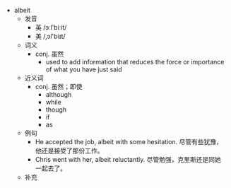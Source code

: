 - albeit
  - 发音
    - 英 /ɔːl'biːit/
    - 美 /,ɔl'biɪt/
  - 词义
    - conj. 虽然
      - used to add information that reduces the force or importance of what you have just said
  - 近义词
    - conj. 虽然；即使
      - although
      - while
      - though
      - if
      - as
  - 例句
    - He accepted the job, albeit with some hesitation. 尽管有些犹豫，他还是接受了那份工作。
    - Chris went with her, albeit reluctantly. 尽管勉强，克里斯还是同她一起去了。
  - 补充